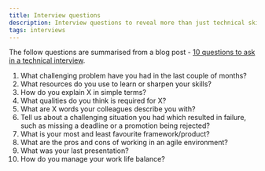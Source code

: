 ```yaml
---
title: Interview questions
description: Interview questions to reveal more than just technical skills.
tags: interviews
---
```


The follow questions are summarised from a blog post - [10 questions to ask in a technical interview](https://yashints.dev/blog/2019/07/17/interview-questions).

1. What challenging problem have you had in the last couple of months?
2. What resources do you use to learn or sharpen your skills?
3. How do you explain X in simple terms?
4. What qualities do you think is required for X?
5. What are X words your colleagues describe you with?
6. Tell us about a challenging situation you had which resulted in failure, such as missing a deadline or a promotion being rejected?
7. What is your most and least favourite framework/product?
8. What are the pros and cons of working in an agile environment?
9. What was your last presentation?
10. How do you manage your work life balance?
